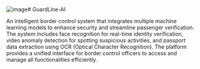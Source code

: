![image](https://github.com/user-attachments/assets/eaf2eea0-1a22-460b-b7aa-4dd5274dad26)# GuardLine-AI

An intelligent border control system that integrates multiple machine learning models to enhance security and streamline passenger verification. The system includes face recognition for real-time identity verification, video anomaly detection for spotting suspicious 
activities, and passport data extraction using OCR (Optical Character Recognition). The platform provides a unified interface for border control officers to access and manage all functionalities efficiently. 








